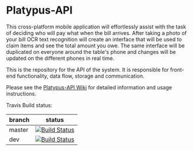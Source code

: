 Platypus-API
=====================

This cross-platform mobile application will effortlessly assist with the task of deciding who will pay what when the bill arrives. After taking a photo of your bill OCR text recognition will create an interface that will be used to claim items and see the total amount you owe. The same interface will be duplicated on everyone around the table's phone and changes will be updated on the different phones in real time.

This is the repository for the API of the system. It is responsible for front-end functionality, data flow, storage and communication.

Please see the [Platypus-API Wiki](https://github.com/COS301-brute-force/Platypus-API/wiki) for detailed information and usage instructions.

Travis Build status:

| branch | status |
| ------ | ------ |
| master | [![Build Status](https://travis-ci.org/Compiax/Platypus-API.svg?branch=master)](https://travis-ci.org/Compiax/Platypus-API) |
| dev    | [![Build Status](https://travis-ci.org/Compiax/Platypus-API.svg?branch=dev)](https://travis-ci.org/Compiax/Platypus-API) |
